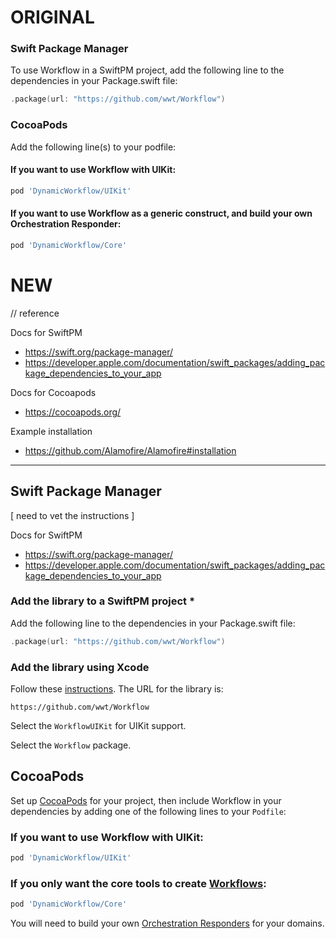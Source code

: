 # ORIGINAL
### Swift Package Manager
To use Workflow in a SwiftPM project, add the following line to the dependencies in your Package.swift file:

```swift 
.package(url: "https://github.com/wwt/Workflow")
```

### CocoaPods
Add the following line(s) to your podfile:

#### If you want to use Workflow with UIKit:
```ruby
pod 'DynamicWorkflow/UIKit'
```

#### If you want to use Workflow as a generic construct, and build your own Orchestration Responder:
```ruby
pod 'DynamicWorkflow/Core'
```

# NEW

// reference

Docs for SwiftPM 
- https://swift.org/package-manager/
- https://developer.apple.com/documentation/swift_packages/adding_package_dependencies_to_your_app

Docs for Cocoapods
- https://cocoapods.org/

Example installation
- https://github.com/Alamofire/Alamofire#installation

-----

## Swift Package Manager
[ need to vet the instructions ]

Docs for SwiftPM 
- https://swift.org/package-manager/
- https://developer.apple.com/documentation/swift_packages/adding_package_dependencies_to_your_app

### Add the library to a SwiftPM project *
Add the following line to the dependencies in your Package.swift file:
```swift 
.package(url: "https://github.com/wwt/Workflow")
```

### Add the library using Xcode
Follow these [instructions](https://developer.apple.com/documentation/swift_packages/adding_package_dependencies_to_your_app).  The URL for the library is:
```
https://github.com/wwt/Workflow
```
Select the `WorkflowUIKit` for UIKit support.

Select the `Workflow` package.

## CocoaPods
Set up [CocoaPods](https://cocoapods.org/) for your project, then include Workflow in your dependencies by adding one of the following lines to your `Podfile`: 

### If you want to use Workflow with UIKit:
```ruby
pod 'DynamicWorkflow/UIKit'
```

### If you only want the core tools to create [Workflows]():
```ruby
pod 'DynamicWorkflow/Core'
```
You will need to build your own [Orchestration Responders](https://gitcdn.link/cdn/wwt/Workflow/faf9273f154954848bf6b6d5c592a7f0740ef53a/docs/Protocols/OrchestrationResponder.html) for your domains.
